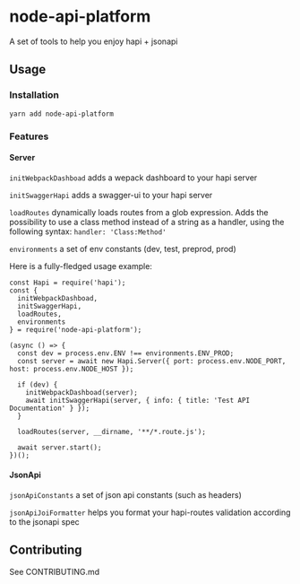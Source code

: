 # node-api-platform
A set of tools to help you enjoy hapi + jsonapi

## Usage

### Installation
```
yarn add node-api-platform
```

### Features

#### Server

`initWebpackDashboad` adds a wepack dashboard to your hapi server

`initSwaggerHapi` adds a swagger-ui to your hapi server

`loadRoutes` dynamically loads routes from a glob expression. 
Adds the possibility to use a class method instead of a string as a handler, using the following syntax: `handler: 'Class:Method'`

`environments` a set of env constants (dev, test, preprod, prod)

Here is a fully-fledged usage example:

```
const Hapi = require('hapi');
const {
  initWebpackDashboad,
  initSwaggerHapi,
  loadRoutes,
  environments
} = require('node-api-platform');

(async () => {
  const dev = process.env.ENV !== environments.ENV_PROD;
  const server = await new Hapi.Server({ port: process.env.NODE_PORT, host: process.env.NODE_HOST });

  if (dev) {
    initWebpackDashboad(server);
    await initSwaggerHapi(server, { info: { title: 'Test API Documentation' } });
  }

  loadRoutes(server, __dirname, '**/*.route.js');

  await server.start();
})();

```

#### JsonApi
`jsonApiConstants` a set of json api constants (such as headers)

`jsonApiJoiFormatter` helps you format your hapi-routes validation according to the jsonapi spec


## Contributing

See CONTRIBUTING.md